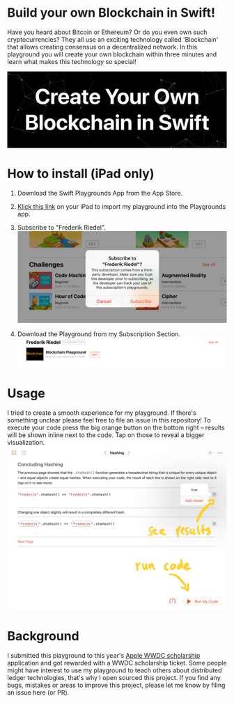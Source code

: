 # Build your own Blockchain in Swift!

Have you heard about Bitcoin or Ethereum? Or do you even own such cryptocurrencies? They all use an exciting technology called 'Blockchain' that allows creating consensus on a decentralized network. In this playground you will create your own blockchain within three minutes and learn what makes this technology so special!

![Banner](https://raw.githubusercontent.com/frogg/Blockchain-Swift-Playground/master/screenshots/banner.PNG)

# How to install (iPad only)
1. Download the Swift Playgrounds App from the App Store.
2. [Klick this link](https://developer.apple.com/ul/sp0?url=https://raw.githubusercontent.com/frogg/Blockchain-Swift-Playground/master/frederik-riedel-playgrounds.json) on your iPad to import my playground into the Playgrounds app.
3. Subscribe to "Frederik Riedel".
![Subscribe Screenshot](https://raw.githubusercontent.com/frogg/Blockchain-Swift-Playground/master/screenshots/subscribe.jpg)

4. Download the Playground from my Subscription Section.
![Download Screenshot](https://raw.githubusercontent.com/frogg/Blockchain-Swift-Playground/master/screenshots/download.jpg)

# Usage
I tried to create a smooth experience for my playground. If there's something unclear please feel free to file an issue in this repository!
To execute your code press the big orange button on the bottom right – results will be shown inline next to the code. Tap on those to reveal a bigger visualization.
![Hint](https://raw.githubusercontent.com/frogg/Blockchain-Swift-Playground/master/screenshots/explanation.jpg)

# Background
I submitted this playground to this year's [Apple WWDC scholarship](https://developer.apple.com/wwdc/scholarships/) application and got rewarded with a WWDC scholarship ticket. Some people might have interest to use my playground to teach others about distributed ledger technologies, that's why I open sourced this project.
If you find any bugs, mistakes or areas to improve this project, please let me know by filing an issue here (or PR).
